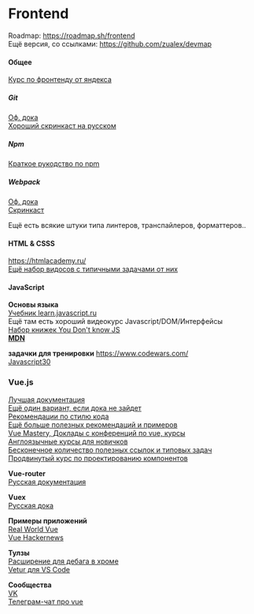# Frontend

Roadmap: https://roadmap.sh/frontend  
Ещё версия, со ссылками: https://github.com/zualex/devmap

#### Общее
[Курс по фронтенду от яндекса](https://www.youtube.com/watch?v=nKZsA4T7QPg&list=PLKaafC45L_SRoYnuEW5cgqHN-kpSTVfMs)  

##### Git
[Оф. дока](https://git-scm.com/doc)  
[Хороший скринкаст на русском](https://www.youtube.com/watch?v=QkY8lXZuiqQ&list=PLDyvV36pndZHkDRik6kKF6gSb0N0W995h)

##### Npm
[Краткое рукодство по npm](https://habr.com/ru/company/ruvds/blog/423703/)

##### Webpack
[Оф. дока](https://webpack.js.org/concepts/)  
[Скринкаст](https://www.youtube.com/watch?v=WhOxdbcgd3E&list=PLTbz5Wv5vNcs0zKKmF0DSo6m05RnMqUXk&index=2&t=0s)  

Ещё есть всякие штуки типа линтеров, транспайлеров, форматтеров..

#### HTML & CSSS
https://htmlacademy.ru/  
[Ещё набор видосов с типичными задачами от них](https://www.youtube.com/playlist?list=PLQJNT2fdCJngOj0mGZaTcZRyfSBTCWHe1)  

#### JavaScript
**Основы языка**  
[Учебник learn.javascript.ru](https://learn.javascript.ru)  
Ещё там есть хороший видеокурс Javascript/DOM/Интерфейсы  
[Набор книжек You Don't know JS](https://github.com/azat-io/you-dont-know-js-ru)  
[**MDN**](https://developer.mozilla.org/ru/)  
  
**задачки для тренировки**
https://www.codewars.com/  
[Javascript30](https://javascript30.com/)  

### Vue.js
[Лучшая документация](https://ru.vuejs.org/v2/guide/)  
[Ещё один вариант, если дока не зайдет](https://metanit.com/web/vuejs/1.1.php)  
[Рекомендации по стилю кода](https://ru.vuejs.org/v2/style-guide/)  
[Ещё больше полезных рекомендаций и примеров](https://ru.vuejs.org/v2/cookbook/using-axios-to-consume-apis.html)  
[Vue Mastery, Доклады с конференций по vue, курсы](https://www.youtube.com/channel/UCa1zuotKU4Weuw_fLRnPv0A)  
[Англоязычные курсы для новичков](https://www.vuemastery.com/)  
[Бесконечное количество полезных ссылок и типовых задач](https://learn-vuejs.github.io/vue-patterns/patterns/)  
[Продвинутый курс по проектированию компонентов](https://adamwathan.me/advanced-vue-component-design/)  

**Vue-router**  
[Русская документация](https://router.vuejs.org/ru/)  

**Vuex**  
[Русская дока](https://vuex.vuejs.org/ru/)  

**Примеры приложений**  
[Real World Vue](https://github.com/gothinkster/vue-realworld-example-app)  
[Vue Hackernews](https://github.com/vuejs/vue-hackernews-2.0/)  

**Тулзы**  
[Расширение для дебага в хроме](https://chrome.google.com/webstore/detail/vuejs-devtools/nhdogjmejiglipccpnnnanhbledajbpd?hl=en)  
[Vetur для VS Code](https://marketplace.visualstudio.com/items?itemName=octref.vetu)  

**Сообщества**  
[VK](https://vk.com/vuejs)  
[Телеграм-чат про vue](https://t.me/vuejs_club)  
